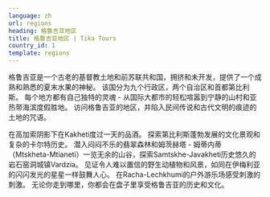 ```yaml
---
language: zh
url: regions
heading: 格鲁吉亚地区
title: 格鲁吉亚地区 | Tika Tours
country_id: 1
template: regions
---
```

<div class="row content-row"><!-- 1528 (0)-->

</div>

<div class="row content-row"><!-- 1529 (3)-->
<div class="col-xs-12 col-sm-6 col-md-6"><!-- 2046 -->

格鲁吉亚是一个古老的基督教土地和前苏联共和国，拥挤和未开发，提供了一个成熟和熟悉的夏末水果的神秘。 该国分为九个行政区，两个自治区和首都第比利斯。 每个地方都有自己独特的灵魂
\- 从国际大都市的轻松喧嚣到宁静的山村和亚热带海滨度假胜地。 访问格鲁吉亚的地区，并陷入民间传说和古代文明的痕迹的土地的咒语。

</div>

<div class="col-xs-12 col-sm-6 col-md-6"><!-- 2047 -->

在高加索阴影下在Kakheti度过一天的品酒。 探索第比利斯蓬勃发展的文化景观和复杂的卡尔特历史。 潜入闷闷不乐的翡翠森林和姆茨赫塔 \- 姆蒂内蒂（Mtskheta\-Mtianeti）一览无余的山谷，探索Samtskhe\-Javakheti历史悠久的岩石窑洞城镇Vardzia。
见证令人难以置信的野生动植物和风景，如同在伊梅利亚的闪闪发光的星星一样鼓舞人心。 在Racha\-Lechkhumi的户外游乐场感受刺激的刺激。 无论你走到哪里，你都会在盘子里享受格鲁吉亚的历史和文化。

</div>

</div>
